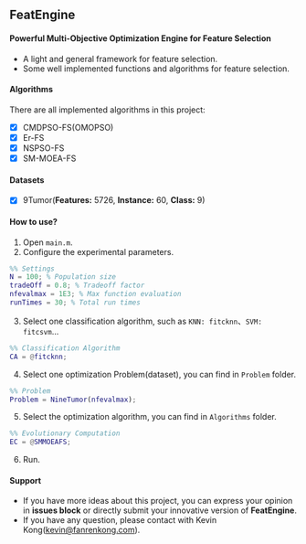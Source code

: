 ## FeatEngine
#### Powerful Multi-Objective Optimization Engine for Feature Selection

* A light and general framework for feature selection.
* Some well implemented functions and algorithms for feature selection.

#### Algorithms

There are all implemented algorithms in this project:

- [x] CMDPSO-FS(OMOPSO)
- [x] Er-FS
- [x] NSPSO-FS
- [x] SM-MOEA-FS

#### Datasets

- [x] 9Tumor(**Features:** 5726, **Instance:** 60, **Class:** 9)

#### How to use?

1. Open `main.m`.
2. Configure the experimental parameters.

```matlab
%% Settings
N = 100; % Population size
tradeOff = 0.8; % Tradeoff factor
nfevalmax = 1E3; % Max function evaluation
runTimes = 30; % Total run times
```

3. Select one classification algorithm, such as `KNN: fitcknn`、`SVM: fitcsvm`...

```matlab
%% Classification Algorithm
CA = @fitcknn; 
```

4. Select one optimization Problem(dataset), you can find in `Problem` folder.

```matlab
%% Problem
Problem = NineTumor(nfevalmax);
```

5. Select the optimization algorithm, you can find in `Algorithms` folder.

```matlab
%% Evolutionary Computation
EC = @SMMOEAFS;
```

6. Run.

#### Support

- If you have more ideas about this project, you can express your opinion in **issues block** or directly submit your innovative version of **FeatEngine**.
- If you have any question, please contact with Kevin Kong([kevin@fanrenkong.com](mailto:kevin@fanrenkong.com)).
